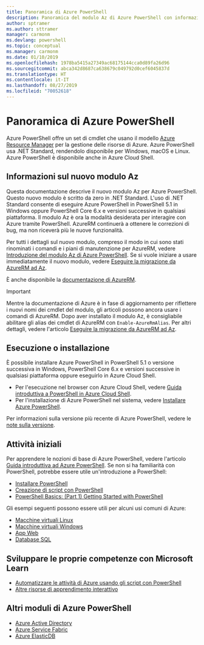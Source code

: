 ```yaml
---
title: Panoramica di Azure PowerShell
description: Panoramica del modulo Az di Azure PowerShell con informazioni su come installare e iniziare a usare il modulo.
author: sptramer
ms.author: sttramer
manager: carmonm
ms.devlang: powershell
ms.topic: conceptual
ms.manager: carmonm
ms.date: 01/10/2019
ms.openlocfilehash: 1978ba5415a27349ac68175144cca0d89fa26d96
ms.sourcegitcommit: abca342d8687ca638679c049792d0cef6045837d
ms.translationtype: HT
ms.contentlocale: it-IT
ms.lasthandoff: 08/27/2019
ms.locfileid: "70052618"
---
```

# <a name="overview-of-azure-powershell"></a>Panoramica di Azure PowerShell

Azure PowerShell offre un set di cmdlet che usano il modello [Azure Resource Manager](/azure/azure-resource-manager/resource-group-overview) per la gestione delle risorse di Azure. Azure PowerShell usa .NET Standard, rendendolo disponibile per Windows, macOS e Linux.
Azure PowerShell è disponibile anche in Azure Cloud Shell.

## <a name="about-the-new-az-module"></a>Informazioni sul nuovo modulo Az

Questa documentazione descrive il nuovo modulo Az per Azure PowerShell. Questo nuovo modulo è scritto da zero in .NET Standard. L'uso di .NET Standard consente di eseguire Azure PowerShell in PowerShell 5.1 in Windows oppure PowerShell Core 6.x e versioni successive in qualsiasi piattaforma. Il modulo Az è ora la modalità desiderata per interagire con Azure tramite PowerShell.
AzureRM continuerà a ottenere le correzioni di bug, ma non riceverà più le nuove funzionalità.

Per tutti i dettagli sul nuovo modulo, compreso il modo in cui sono stati rinominati i comandi e i piani di manutenzione per AzureRM, vedere [Introduzione del modulo Az di Azure PowerShell](new-azureps-module-az.md). Se si vuole iniziare a usare immediatamente il nuovo modulo, vedere [Eseguire la migrazione da AzureRM ad Az](migrate-from-azurerm-to-az.md).

È anche disponibile la [documentazione di AzureRM](/powershell/azure/azurerm).

> [!IMPORTANT]
>
> Mentre la documentazione di Azure è in fase di aggiornamento per riflettere i nuovi nomi dei cmdlet del modulo, gli articoli possono ancora usare i comandi di AzureRM. Dopo aver installato il modulo Az, è consigliabile abilitare gli alias dei cmdlet di AzureRM con `Enable-AzureRmAlias`. Per altri dettagli, vedere l'articolo [Eseguire la migrazione da AzureRM ad Az](migrate-from-azurerm-to-az.md).

## <a name="run-or-install"></a>Esecuzione o installazione

È possibile installare Azure PowerShell in PowerShell 5.1 o versione successiva in Windows, PowerShell Core 6.x e versioni successive in qualsiasi piattaforma oppure eseguirlo in Azure Cloud Shell.

* Per l'esecuzione nel browser con Azure Cloud Shell, vedere [Guida introduttiva a PowerShell in Azure Cloud Shell](/azure/cloud-shell/quickstart-powershell).
* Per l'installazione di Azure PowerShell nel sistema, vedere [Installare Azure PowerShell](install-az-ps.md).

Per informazioni sulla versione più recente di Azure PowerShell, vedere le [note sulla versione](release-notes-azureps.md).

## <a name="get-started"></a>Attività iniziali

Per apprendere le nozioni di base di Azure PowerShell, vedere l'articolo [Guida introduttiva ad Azure PowerShell](get-started-azureps.md). Se non si ha familiarità con PowerShell, potrebbe essere utile un'introduzione a PowerShell:

* [Installare PowerShell](/powershell/scripting/install/installing-powershell)
* [Creazione di script con PowerShell](/powershell/scripting/powershell-scripting)
* [PowerShell Basics: (Part 1) Getting Started with PowerShell](https://channel9.msdn.com/Blogs/Taste-of-Premier/PowerShellBasicsPart1)

Gli esempi seguenti possono essere utili per alcuni usi comuni di Azure:

* [Macchine virtuali Linux](/azure/virtual-machines/virtual-machines-linux-powershell-samples?toc=/powershell/azure/toc.json)
* [Macchine virtuali Windows](/azure/virtual-machines/virtual-machines-windows-powershell-samples?toc=/powershell/azure/toc.json)
* [App Web](/azure/app-service-web/app-service-powershell-samples?toc=/powershell/azure/toc.json)
* [Database SQL](/azure/sql-database/sql-database-powershell-samples?toc=/powershell/azure/toc.json)

## <a name="build-your-skills-with-microsoft-learn"></a>Sviluppare le proprie competenze con Microsoft Learn

- [Automatizzare le attività di Azure usando gli script con PowerShell](/learn/modules/automate-azure-tasks-with-powershell/)
- [Altre risorse di apprendimento interattivo](/learn/browse/?term=powershell)

## <a name="other-azure-powershell-modules"></a>Altri moduli di Azure PowerShell

* [Azure Active Directory](/powershell/azure/active-directory/)
* [Azure Service Fabric](/powershell/azure/service-fabric/)
* [Azure ElasticDB](/powershell/azure/elasticdbjobs/)
